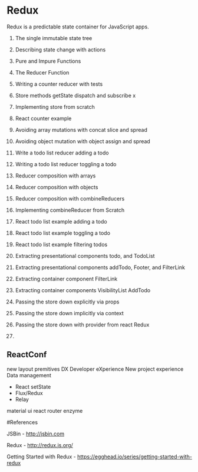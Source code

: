 # Redux
Redux is a predictable state container for JavaScript apps.

1) The single immutable state tree

2) Describing state change with actions

3) Pure and Impure Functions

4) The Reducer Function

5) Writing a counter reducer with tests

6) Store methods getState dispatch and subscribe
x
7) Implementing store from scratch

8) React counter example

9) Avoiding array mutations with concat slice and spread

10) Avoiding object mutation with object assign and spread

11) Write a todo list reducer adding a todo

12) Writing a todo list reducer toggling a todo

13) Reducer composition with arrays

14) Reducer composition with objects

15) Reducer composition with combineReducers

16) Implementing combineReducer from Scratch

17) React todo list example adding a todo

18) React todo list example toggling a todo

19) React todo list example filtering todos

20) Extracting presentational components todo, and TodoList

21) Extracting presentational components addTodo, Footer, and FilterLink

22) Extracting container component FilterLink

23) Extracting container components VisibilityList AddTodo

24) Passing the store down explicitly via props

25) Passing the store down implicitly via context

26) Passing the store down with provider from react Redux

27) 

## ReactConf

new layout premitives
DX Developer eXperience
New project experience
Data management
 - React setState
 - Flux/Redux
 - Relay

 material ui react router enzyme

#References

JSBin - http://jsbin.com

Redux - http://redux.js.org/

Getting Started with Redux - https://egghead.io/series/getting-started-with-redux
